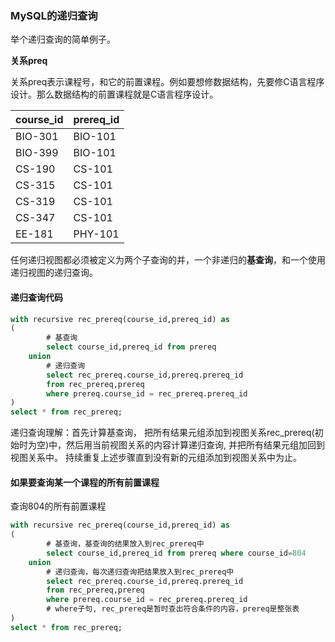 ### MySQL的递归查询

举个递归查询的简单例子。

**关系preq**

关系preq表示课程号，和它的前置课程。例如要想修数据结构，先要修C语言程序设计。那么数据结构的前置课程就是C语言程序设计。

| course_id | prereq_id |
| --------- | --------- |
|BIO-301|BIO-101|
|BIO-399|BIO-101|
|CS-190|CS-101|
|CS-315|CS-101|
|CS-319|CS-101|
|CS-347|CS-101|
|EE-181|PHY-101|

任何递归视图都必须被定义为两个子查询的并，一个非递归的**基查询**，和一个使用递归视图的递归查询。

#### 递归查询代码

```sql
with recursive rec_prereq(course_id,prereq_id) as
(
		# 基查询
		select course_id,prereq_id from prereq
	union
		# 递归查询
		select rec_prereq.course_id,prereq.prereq_id
		from rec_prereq,prereq
		where prereq.course_id = rec_prereq.prereq_id
)
select * from rec_prereq;
```

递归查询理解：首先计算基查询， 把所有结果元组添加到视图关系rec_prereq(初始时为空)中，然后用当前视图关系的内容计算递归查询, 并把所有结果元组加回到视图关系中。 持续重复上述步骤直到没有新的元组添加到视图关系中为止。
#### 如果要查询某一个课程的所有前置课程

查询804的所有前置课程
```sql
with recursive rec_prereq(course_id,prereq_id) as
(
		# 基查询，基查询的结果放入到rec_prereq中
		select course_id,prereq_id from prereq where course_id=804
	union
		# 递归查询，每次递归查询把结果放入到rec_prereq中
		select rec_prereq.course_id,prereq.prereq_id
		from rec_prereq,prereq
		where prereq.course_id = rec_prereq.prereq_id
		# where子句, rec_prereq是暂时查出符合条件的内容，prereq是整张表
)
select * from rec_prereq;
```

